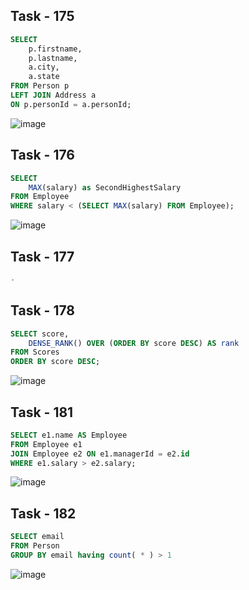 ## Task - 175
```sql
SELECT
    p.firstname, 
    p.lastname,
    a.city,
    a.state
FROM Person p
LEFT JOIN Address a
ON p.personId = a.personId;
```
![image](https://github.com/sofawwg/SQL/assets/115135261/09d10a1d-7898-4dab-9a23-51ec720cd135)


## Task - 176
```sql
SELECT 
    MAX(salary) as SecondHighestSalary
FROM Employee
WHERE salary < (SELECT MAX(salary) FROM Employee);
```
![image](https://github.com/sofawwg/SQL/assets/115135261/55e0daa7-04ba-435c-b041-076e1b72f72a)


## Task - 177
```sql
-
```


## Task - 178
```sql
SELECT score,
    DENSE_RANK() OVER (ORDER BY score DESC) AS rank
FROM Scores
ORDER BY score DESC;
```
![image](https://github.com/sofawwg/SQL/assets/115135261/18f9d42f-a79a-4ced-b703-18a3d7a9ec60)


## Task - 181
```sql
SELECT e1.name AS Employee
FROM Employee e1
JOIN Employee e2 ON e1.managerId = e2.id
WHERE e1.salary > e2.salary;
```
![image](https://github.com/sofawwg/SQL/assets/115135261/56675c96-6caf-4864-b79c-d04feb583ddc)


## Task - 182
```sql
SELECT email
FROM Person
GROUP BY email having count( * ) > 1
```
![image](https://github.com/sofawwg/SQL/assets/115135261/2095bdf9-5a38-442e-bd50-74c93f0c5a6c)
